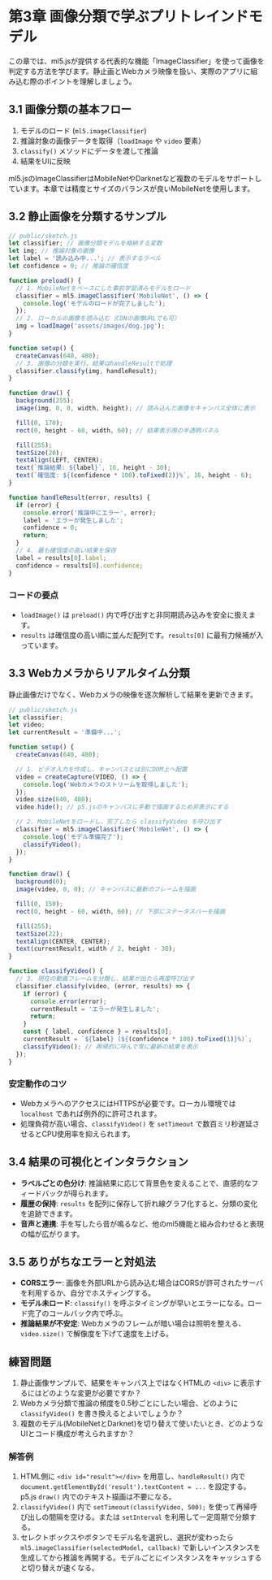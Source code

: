 # 第3章 画像分類で学ぶプリトレインドモデル

この章では、ml5.jsが提供する代表的な機能「ImageClassifier」を使って画像を判定する方法を学びます。静止画とWebカメラ映像を扱い、実際のアプリに組み込む際のポイントを理解しましょう。

## 3.1 画像分類の基本フロー
1. モデルのロード (`ml5.imageClassifier`)
2. 推論対象の画像データを取得（`loadImage` や `video` 要素）
3. `classify()` メソッドにデータを渡して推論
4. 結果をUIに反映

ml5.jsのImageClassifierはMobileNetやDarknetなど複数のモデルをサポートしています。本章では精度とサイズのバランスが良いMobileNetを使用します。

## 3.2 静止画像を分類するサンプル

```javascript
// public/sketch.js
let classifier; // 画像分類モデルを格納する変数
let img; // 推論対象の画像
let label = '読み込み中...'; // 表示するラベル
let confidence = 0; // 推論の確信度

function preload() {
  // 1. MobileNetをベースにした事前学習済みモデルをロード
  classifier = ml5.imageClassifier('MobileNet', () => {
    console.log('モデルのロードが完了しました');
  });
  // 2. ローカルの画像を読み込む（CDNの画像URLでも可）
  img = loadImage('assets/images/dog.jpg');
}

function setup() {
  createCanvas(640, 480);
  // 3. 画像の分類を実行。結果はhandleResultで処理
  classifier.classify(img, handleResult);
}

function draw() {
  background(255);
  image(img, 0, 0, width, height); // 読み込んだ画像をキャンバス全体に表示

  fill(0, 170);
  rect(0, height - 60, width, 60); // 結果表示用の半透明パネル

  fill(255);
  textSize(20);
  textAlign(LEFT, CENTER);
  text(`推論結果: ${label}`, 16, height - 30);
  text(`確信度: ${(confidence * 100).toFixed(2)}%`, 16, height - 6);
}

function handleResult(error, results) {
  if (error) {
    console.error('推論中にエラー', error);
    label = 'エラーが発生しました';
    confidence = 0;
    return;
  }
  // 4. 最も確信度の高い結果を保存
  label = results[0].label;
  confidence = results[0].confidence;
}
```

### コードの要点
- `loadImage()` は `preload()` 内で呼び出すと非同期読み込みを安全に扱えます。
- `results` は確信度の高い順に並んだ配列です。`results[0]` に最有力候補が入っています。

## 3.3 Webカメラからリアルタイム分類
静止画像だけでなく、Webカメラの映像を逐次解析して結果を更新できます。

```javascript
// public/sketch.js
let classifier;
let video;
let currentResult = '準備中...';

function setup() {
  createCanvas(640, 480);

  // 1. ビデオ入力を作成し、キャンバスとは別にDOM上へ配置
  video = createCapture(VIDEO, () => {
    console.log('Webカメラのストリームを取得しました');
  });
  video.size(640, 480);
  video.hide(); // p5.jsのキャンバスに手動で描画するため非表示にする

  // 2. MobileNetをロードし、完了したら classifyVideo を呼び出す
  classifier = ml5.imageClassifier('MobileNet', () => {
    console.log('モデル準備完了');
    classifyVideo();
  });
}

function draw() {
  background(0);
  image(video, 0, 0); // キャンバスに最新のフレームを描画

  fill(0, 150);
  rect(0, height - 60, width, 60); // 下部にステータスバーを描画

  fill(255);
  textSize(22);
  textAlign(CENTER, CENTER);
  text(currentResult, width / 2, height - 30);
}

function classifyVideo() {
  // 3. 現在の動画フレームを分類し、結果が出たら再度呼び出す
  classifier.classify(video, (error, results) => {
    if (error) {
      console.error(error);
      currentResult = 'エラーが発生しました';
      return;
    }
    const { label, confidence } = results[0];
    currentResult = `${label} (${(confidence * 100).toFixed(1)}%)`;
    classifyVideo(); // 再帰的に呼んで常に最新の結果を表示
  });
}
```

### 安定動作のコツ
- WebカメラへのアクセスにはHTTPSが必要です。ローカル環境では `localhost` であれば例外的に許可されます。
- 処理負荷が高い場合、`classifyVideo()` を `setTimeout` で数百ミリ秒遅延させるとCPU使用率を抑えられます。

## 3.4 結果の可視化とインタラクション
- **ラベルごとの色分け**: 推論結果に応じて背景色を変えることで、直感的なフィードバックが得られます。
- **履歴の保持**: `results` を配列に保存して折れ線グラフ化すると、分類の変化を追跡できます。
- **音声と連携**: 手を写したら音が鳴るなど、他のml5機能と組み合わせると表現の幅が広がります。

## 3.5 ありがちなエラーと対処法
- **CORSエラー**: 画像を外部URLから読み込む場合はCORSが許可されたサーバを利用するか、自分でホスティングする。
- **モデル未ロード**: `classify()` を呼ぶタイミングが早いとエラーになる。ロード完了のコールバック内で呼ぶ。
- **推論結果が不安定**: Webカメラのフレームが暗い場合は照明を整える、`video.size()` で解像度を下げて速度を上げる。

## 練習問題
1. 静止画像サンプルで、結果をキャンバス上ではなくHTMLの `<div>` に表示するにはどのような変更が必要ですか？
2. Webカメラ分類で推論の頻度を0.5秒ごとにしたい場合、どのように `classifyVideo()` を書き換えるとよいでしょうか？
3. 複数のモデル(MobileNetとDarknet)を切り替えて使いたいとき、どのようなUIとコード構成が考えられますか？

### 解答例
1. HTML側に `<div id="result"></div>` を用意し、`handleResult()` 内で `document.getElementById('result').textContent = ...` を設定する。p5.js `draw()` 内でのテキスト描画は不要になる。
2. `classifyVideo()` 内で `setTimeout(classifyVideo, 500);` を使って再帰呼び出しの間隔を空ける。または `setInterval` を利用して一定周期で分類する。
3. セレクトボックスやボタンでモデル名を選択し、選択が変わったら `ml5.imageClassifier(selectedModel, callback)` で新しいインスタンスを生成してから推論を再開する。モデルごとにインスタンスをキャッシュすると切り替えが速くなる。
